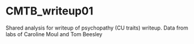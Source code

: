 # CMTB_writeup01
Shared analysis for writeup of psychopathy (CU traits) writeup. Data from labs of Caroline Moul and Tom Beesley
